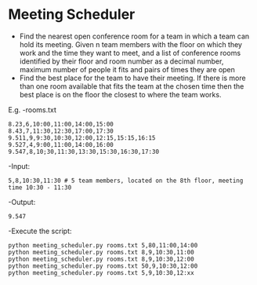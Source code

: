 # Meeting Scheduler


- Find the nearest open conference room for a team in which a team can hold its meeting.
Given n team members with the floor on which they work and the time they want to meet, 
and a list of conference rooms identified by their floor and room number as a decimal number, 
maximum number of people it fits and pairs of times they are open 
- Find the best place for the team to have their meeting. 
If there is more than one room available that fits the team at the chosen time then the best place is on the floor the closest to where the team works.

E.g.
-rooms.txt
```7.11,8,9:00,9:15,14:30,15:00
8.23,6,10:00,11:00,14:00,15:00
8.43,7,11:30,12:30,17:00,17:30
9.511,9,9:30,10:30,12:00,12:15,15:15,16:15
9.527,4,9:00,11:00,14:00,16:00
9.547,8,10;30,11:30,13:30,15:30,16:30,17:30
```

-Input:
```
5,8,10:30,11:30 # 5 team members, located on the 8th floor, meeting time 10:30 - 11:30
```

-Output:
```
9.547
```

-Execute the script:
```
python meeting_scheduler.py rooms.txt 5,80,11:00,14:00
python meeting_scheduler.py rooms.txt 8,9,10:30,11:00
python meeting_scheduler.py rooms.txt 8,9,10:30,12:00
python meeting_scheduler.py rooms.txt 50,9,10:30,12:00
python meeting_scheduler.py rooms.txt 5,9,10:30,12:xx
```
